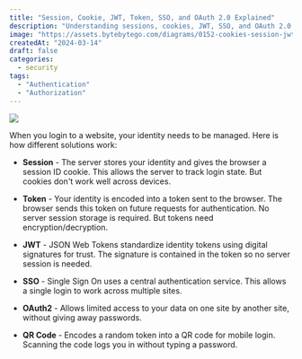 ```yaml
---
title: "Session, Cookie, JWT, Token, SSO, and OAuth 2.0 Explained"
description: "Understanding sessions, cookies, JWT, SSO, and OAuth 2.0 in one diagram."
image: "https://assets.bytebytego.com/diagrams/0152-cookies-session-jwt.png"
createdAt: "2024-03-14"
draft: false
categories:
  - security
tags:
  - "Authentication"
  - "Authorization"
---
```


![](https://assets.bytebytego.com/diagrams/0152-cookies-session-jwt.png)

When you login to a website, your identity needs to be managed. Here is how different solutions work:

*   **Session** - The server stores your identity and gives the browser a session ID cookie. This allows the server to track login state. But cookies don't work well across devices.

*   **Token** - Your identity is encoded into a token sent to the browser. The browser sends this token on future requests for authentication. No server session storage is required. But tokens need encryption/decryption.

*   **JWT** - JSON Web Tokens standardize identity tokens using digital signatures for trust. The signature is contained in the token so no server session is needed.

*   **SSO** - Single Sign On uses a central authentication service. This allows a single login to work across multiple sites.

*   **OAuth2** - Allows limited access to your data on one site by another site, without giving away passwords.

*   **QR Code** - Encodes a random token into a QR code for mobile login. Scanning the code logs you in without typing a password.
